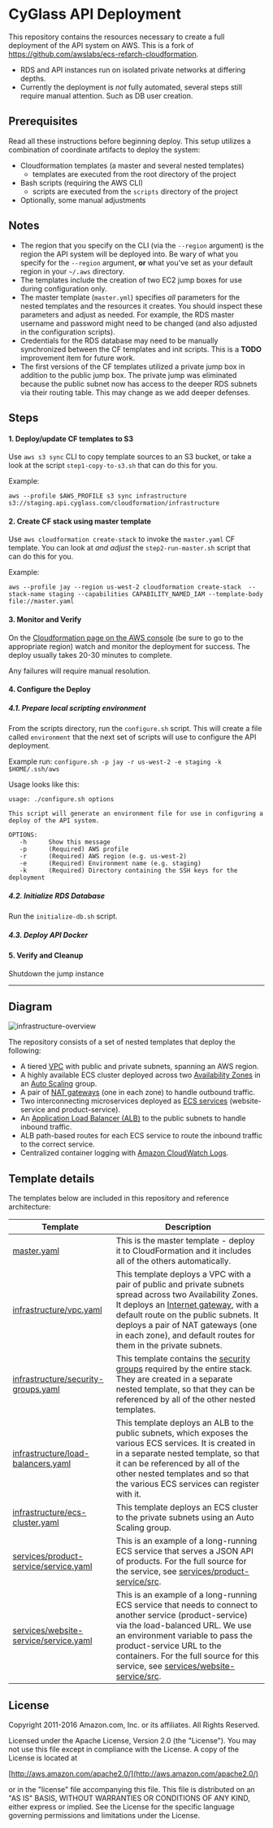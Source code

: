 # CyGlass API Deployment

This repository contains the resources necessary to create a full deployment of the API system on AWS. This is a fork of https://github.com/awslabs/ecs-refarch-cloudformation.

* RDS and API instances run on isolated private networks at differing depths.
* Currently the deployment is *not* fully automated, several steps still require manual attention. Such as DB user creation.

## Prerequisites

Read all these instructions before beginning deploy. This setup utilizes a combination of coordinate artifacts to deploy the system:

* Cloudformation templates (a master and several nested templates)
  * templates are executed from the root directory of the project
* Bash scripts (requiring the AWS CLI)
  * scripts are executed from the `scripts` directory of the project
* Optionally, some manual adjustments

## Notes

* The region that you specify on the CLI (via the `--region` argument) is the region the API system will be deployed into. Be wary of what you specify for the `--region` argument, **or** what you've set as your default region in your `~/.aws` directory.
* The templates include the creation of two EC2 jump boxes for use during configuration only. 
* The master template (`master.yml`) specifies *all* parameters for the nested templates and the resources it creates. You should inspect these parameters and adjust as needed. For example, the RDS master username and password might need to be changed (and also adjusted in the configuration scripts).
* Credentials for the RDS database may need to be manually synchronized between the CF templates and init scripts. This is a **TODO** improvement item for future work.
* The first versions of the CF templates utilized a private jump box in addition to the public jump box. The private jump was eliminated because the public subnet now has access to the deeper RDS subnets via their routing table. This may change as we add deeper defenses.

## Steps

#### 1. Deploy/update CF templates to S3

Use `aws s3 sync` CLI to copy template sources to an S3 bucket, or take a look at the script `step1-copy-to-s3.sh` that can do this for you.

Example:
```
aws --profile $AWS_PROFILE s3 sync infrastructure s3://staging.api.cyglass.com/cloudformation/infrastructure
```

#### 2. Create CF stack using master template

Use `aws cloudformation create-stack` to invoke the `master.yaml` CF template. You can look at *and adjust* the `step2-run-master.sh` script that can do this for you.

Example:
```
aws --profile jay --region us-west-2 cloudformation create-stack  --stack-name staging --capabilities CAPABILITY_NAMED_IAM --template-body file://master.yaml
```
#### 3. Monitor and Verify

On the [Cloudformation page on the AWS console](https://us-west-2.console.aws.amazon.com/cloudformation/home?region=us-west-2#/stacks?filter=active) (be sure to go to the appropriate region) watch and monitor the deployment for success. The deploy usually takes 20-30 minutes to complete.

Any failures will require manual resolution. 
 
#### 4. Configure the Deploy
 
##### 4.1. Prepare local scripting environment
From the scripts directory, run the ```configure.sh``` script. This will create a file called ```environment``` that the next set of scripts will use to configure the API deployment.

Example run:
`configure.sh -p jay -r us-west-2 -e staging -k $HOME/.ssh/aws`
 
Usage looks like this:
```
usage: ./configure.sh options

This script will generate an environment file for use in configuring a deploy of the API system.

OPTIONS:
   -h      Show this message
   -p      (Required) AWS profile
   -r      (Required) AWS region (e.g. us-west-2)
   -e      (Required) Environment name (e.g. staging)
   -k      (Required) Directory containing the SSH keys for the deployment

```
 
##### 4.2. Initialize RDS Database

Run the `initialize-db.sh` script.

##### 4.3. Deploy API Docker
 
#### 5. Verify and Cleanup

Shutdown the jump instance

 
 


<hr/>



## Diagram

![infrastructure-overview](images/architecture-overview.png)

The repository consists of a set of nested templates that deploy the following:

 - A tiered [VPC](http://docs.aws.amazon.com/AmazonVPC/latest/UserGuide/VPC_Introduction.html) with public and private subnets, spanning an AWS region.
 - A highly available ECS cluster deployed across two [Availability Zones](http://docs.aws.amazon.com/AWSEC2/latest/UserGuide/using-regions-availability-zones.html) in an [Auto Scaling](https://aws.amazon.com/autoscaling/) group.
 - A pair of [NAT gateways](http://docs.aws.amazon.com/AmazonVPC/latest/UserGuide/vpc-nat-gateway.html) (one in each zone) to handle outbound traffic.
 - Two interconnecting microservices deployed as [ECS services](http://docs.aws.amazon.com/AmazonECS/latest/developerguide/ecs_services.html) (website-service and product-service). 
 - An [Application Load Balancer (ALB)](https://aws.amazon.com/elasticloadbalancing/applicationloadbalancer/) to the public subnets to handle inbound traffic.
 - ALB path-based routes for each ECS service to route the inbound traffic to the correct service.
 - Centralized container logging with [Amazon CloudWatch Logs](http://docs.aws.amazon.com/AmazonCloudWatch/latest/logs/WhatIsCloudWatchLogs.html).



## Template details

The templates below are included in this repository and reference architecture:

| Template | Description |
| --- | --- | 
| [master.yaml](master.yaml) | This is the master template - deploy it to CloudFormation and it includes all of the others automatically. |
| [infrastructure/vpc.yaml](infrastructure/vpc.yaml) | This template deploys a VPC with a pair of public and private subnets spread across two Availability Zones. It deploys an [Internet gateway](http://docs.aws.amazon.com/AmazonVPC/latest/UserGuide/VPC_Internet_Gateway.html), with a default route on the public subnets. It deploys a pair of NAT gateways (one in each zone), and default routes for them in the private subnets. |
| [infrastructure/security-groups.yaml](infrastructure/security-groups.yaml) | This template contains the [security groups](http://docs.aws.amazon.com/AmazonVPC/latest/UserGuide/VPC_SecurityGroups.html) required by the entire stack. They are created in a separate nested template, so that they can be referenced by all of the other nested templates. |
| [infrastructure/load-balancers.yaml](infrastructure/load-balancers.yaml) | This template deploys an ALB to the public subnets, which exposes the various ECS services. It is created in in a separate nested template, so that it can be referenced by all of the other nested templates and so that the various ECS services can register with it. |
| [infrastructure/ecs-cluster.yaml](infrastructure/ecs-cluster.yaml) | This template deploys an ECS cluster to the private subnets using an Auto Scaling group. |
| [services/product-service/service.yaml](services/product-service/service.yaml) | This is an example of a long-running ECS service that serves a JSON API of products. For the full source for the service, see [services/product-service/src](services/product-service/src).|
| [services/website-service/service.yaml](services/website-service/service.yaml) | This is an example of a long-running ECS service that needs to connect to another service (product-service) via the load-balanced URL. We use an environment variable to pass the product-service URL to the containers. For the full source for this service, see [services/website-service/src](services/website-service/src). |



## License

Copyright 2011-2016 Amazon.com, Inc. or its affiliates. All Rights Reserved.

Licensed under the Apache License, Version 2.0 (the "License"). You may not use this file except in compliance with the License. A copy of the License is located at

[http://aws.amazon.com/apache2.0/](http://aws.amazon.com/apache2.0/)

or in the "license" file accompanying this file. This file is distributed on an "AS IS" BASIS, WITHOUT WARRANTIES OR CONDITIONS OF ANY KIND, either express or implied. See the License for the specific language governing permissions and limitations under the License.

